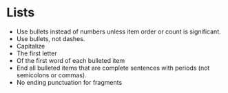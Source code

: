 # Lists
- Use bullets instead of numbers unless item order or count is significant.
- Use bullets, not dashes.
- Capitalize 
- The first letter
- Of the first word of each bulleted item 
- End all bulleted items that are complete sentences with periods (not semicolons or commas). 
- No ending punctuation for fragments
